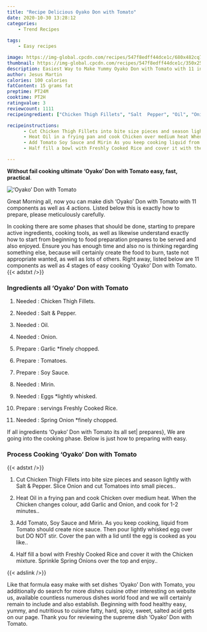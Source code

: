 ```yaml
---
title: "Recipe Delicious Oyako Don with Tomato"
date: 2020-10-30 13:28:12
categories:
    - Trend Recipes
    
tags:
    - Easy recipes

image: https://img-global.cpcdn.com/recipes/547f8edff44dce1c/680x482cq70/oyako-don-with-tomato-recipe-main-photo.jpg
thumbnail: https://img-global.cpcdn.com/recipes/547f8edff44dce1c/350x250cq70/oyako-don-with-tomato-recipe-main-photo.jpg
description: Easiest Way to Make Yummy Oyako Don with Tomato with 11 ingredients and 4 stages of easy cooking.
author: Jesus Martin
calories: 100 calories
fatContent: 15 grams fat
preptime: PT24M
cooktime: PT2H
ratingvalue: 3
reviewcount: 1111
recipeingredient: ["Chicken Thigh Fillets", "Salt  Pepper", "Oil", "Onion", "Garlic finely chopped", "Tomatoes", "Soy Sauce", "Mirin", "Eggs lightly whisked", "servings Freshly Cooked Rice", "Spring Onion finely chopped"]

recipeinstructions: 
      - Cut Chicken Thigh Fillets into bite size pieces and season lightly with Salt  Pepper Slice Onion and cut Tomatoes into small pieces 
      - Heat Oil in a frying pan and cook Chicken over medium heat When the Chicken changes colour add Garlic and Onion and cook for 12 minutes 
      - Add Tomato Soy Sauce and Mirin As you keep cooking liquid from Tomato should create nice sauce Then pour lightly whisked egg over but DO NOT stir Cover the pan with a lid until the egg is cooked as you like 
      - Half fill a bowl with Freshly Cooked Rice and cover it with the Chicken mixture Sprinkle Spring Onions over the top and enjoy

---
```




**Without fail cooking ultimate ‘Oyako’ Don with Tomato easy, fast, practical**. 


![‘Oyako’ Don with Tomato](https://img-global.cpcdn.com/recipes/547f8edff44dce1c/680x482cq70/oyako-don-with-tomato-recipe-main-photo.jpg "‘Oyako’ Don with Tomato")




Great Morning all, now you can make dish ‘Oyako’ Don with Tomato with 11 components as well as 4 actions. Listed below this is exactly how to prepare, please meticulously carefully.

In cooking there are some phases that should be done, starting to prepare active ingredients, cooking tools, as well as likewise understand exactly how to start from beginning to food preparation prepares to be served and also enjoyed. Ensure you has enough time and also no is thinking regarding something else, because will certainly create the food to burn, taste not appropriate wanted, as well as lots of others. Right away, listed below are 11 components as well as 4 stages of easy cooking ‘Oyako’ Don with Tomato.
{{< adstxt />}}

### Ingredients all ‘Oyako’ Don with Tomato


1. Needed  : Chicken Thigh Fillets.

1. Needed  : Salt &amp; Pepper.

1. Needed  : Oil.

1. Needed  : Onion.

1. Prepare  : Garlic *finely chopped.

1. Prepare  : Tomatoes.

1. Prepare  : Soy Sauce.

1. Needed  : Mirin.

1. Needed  : Eggs *lightly whisked.

1. Prepare  : servings Freshly Cooked Rice.

1. Needed  : Spring Onion *finely chopped.



If all ingredients ‘Oyako’ Don with Tomato its all set| prepares}, We are going into the cooking phase. Below is just how to preparing with easy.

### Process Cooking ‘Oyako’ Don with Tomato

{{< adstxt />}}


1. Cut Chicken Thigh Fillets into bite size pieces and season lightly with Salt &amp; Pepper. Slice Onion and cut Tomatoes into small pieces..



1. Heat Oil in a frying pan and cook Chicken over medium heat. When the Chicken changes colour, add Garlic and Onion, and cook for 1-2 minutes..



1. Add Tomato, Soy Sauce and Mirin. As you keep cooking, liquid from Tomato should create nice sauce. Then pour lightly whisked egg over but DO NOT stir. Cover the pan with a lid until the egg is cooked as you like..



1. Half fill a bowl with Freshly Cooked Rice and cover it with the Chicken mixture. Sprinkle Spring Onions over the top and enjoy..





{{< adslink />}}

Like that formula easy make with set dishes ‘Oyako’ Don with Tomato, you additionally do search for more dishes cuisine other interesting on website us, available countless numerous dishes world food and we will certainly remain to include and also establish. Beginning with food healthy easy, yummy, and nutritious to cuisine fatty, hard, spicy, sweet, salted acid gets on our page. Thank you for reviewing the supreme dish ‘Oyako’ Don with Tomato.
